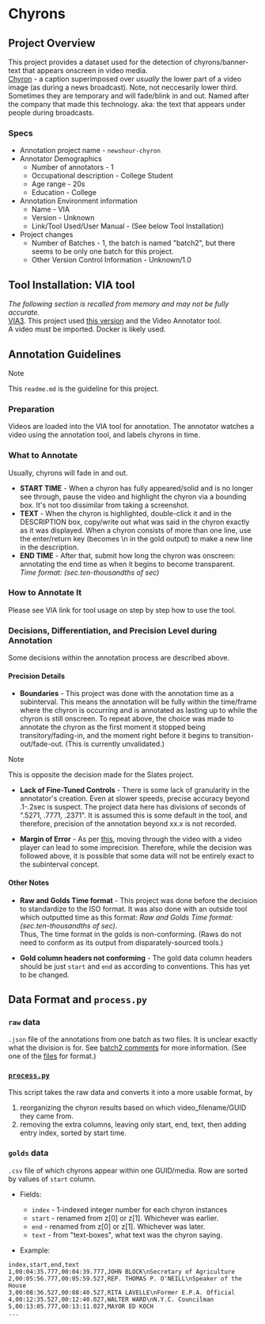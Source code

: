 # Chyrons

## Project Overview
This project provides a dataset used for the detection of chyrons/banner-text that appears onscreen in video media.  
[Chyron](https://www.merriam-webster.com/dictionary/chyron) - a caption superimposed over *usually* the lower part of a video image (as during a news broadcast). Note, not neccesarily lower third. Sometimes they are temporary and will fade/blink in and out. 
Named after the company that made this technology. aka: the text that appears under people during broadcasts.  
### Specs
* Annotation project name - `newshour-chyron`
* Annotator Demographics
    * Number of annotators - 1 
    * Occupational description - College Student
    * Age range - 20s
    * Education - College
* Annotation Environment information
    * Name - VIA
    * Version - Unknown
    * Link/Tool Used/User Manual - (See below Tool Installation)
* Project changes
    * Number of Batches - 1, the batch is named "batch2", but there seems to be only one batch for this project.
    * Other Version Control Information - Unknown/1.0

## Tool Installation: VIA tool
_The following section is recalled from memory and may not be fully accurate._  
[VIA3](https://www.robots.ox.ac.uk/~vgg/software/via/). This project used [this version](https://github.com/kelleyl/clams-via3/blob/master/app.py#L16) and the Video Annotator tool.  
A video must be imported. Docker is likely used.  

## Annotation Guidelines
> [!Note]  
> This `readme.md` is the guideline for this project. 

### Preparation
Videos are loaded into the VIA tool for annotation. 
The annotator watches a video using the annotation tool, and labels chyrons in time.  

### What to Annotate
Usually, chyrons will fade in and out.  
* **START TIME** - When a chyron has fully appeared/solid and is no longer see through, pause the video and highlight the chyron via a bounding box. It's not too dissimilar from taking a screenshot.  
* **TEXT** - When the chyron is highlighted, double-click it and in the DESCRIPTION box, copy/write out what was said in the chyron exactly as it was displayed. When a chyron consists of more than one line, use the enter/return key (becomes \n in the gold output) to make a new line in the description.  
* **END TIME** - After that, submit how long the chyron was onscreen: annotating the end time as when it begins to become transparent.  
_Time format: (sec.ten-thousandths of sec)_   

### How to Annotate It
Please see VIA link for tool usage on step by step how to use the tool. 

### Decisions, Differentiation, and Precision Level during Annotation
Some decisions within the annotation process are described above.  

#### Precision Details

* **Boundaries** - This project was done with the annotation time as a subinterval. 
This means the annotation will be fully within the time/frame where the chyron is occurring and is annotated as lasting up to while the chyron is still onscreen. 
To repeat above, the choice was made to annotate the chyron as the first moment it stopped being transitory/fading-in, and the moment right before it begins to transition-out/fade-out. 
(This is currently unvalidated.)  
> [!Note]  
> This is opposite the decision made for the Slates project.  

* **Lack of Fine-Tuned Controls** - There is some lack of granularity in the annotator's creation. Even at slower speeds, precise accuracy beyond .1-.2sec is suspect. 
The project data here has divisions of seconds of ".5271, .7771, .2371". 
It is assumed this is some default in the tool, and therefore, precision of the annotation beyond xx.x is not recorded.  

* **Margin of Error** - As per [this](https://github.com/clamsproject/aapb-annotations/blob/main/repository_level_conventions.md), moving through the video with a video player can lead to some imprecision. 
Therefore, while the decision was followed above, it is possible that some data will not be entirely exact to the subinterval concept.

#### Other Notes  

* **Raw and Golds Time format** -
This project was done before the decision to standardize to the ISO format. It was also done with an outside tool which outputted time as this format: 
_Raw and Golds Time format: (sec.ten-thousandths of sec)_.  
Thus, The time format in the golds is non-conforming. (Raws do not need to conform as its output from disparately-sourced tools.)  

* **Gold column headers not conforming** - The gold data column headers should be just `start` and `end` as according to conventions. This has yet to be changed. 

## Data Format and `process.py`
### `raw` data
`.json` file of the annotations from one batch as two files. It is unclear exactly what the division is for. 
See [batch2 comments](https://github.com/clamsproject/aapb-annotations/issues/24#issuecomment-1638870043) for more information. 
(See one of the [files](https://github.com/clamsproject/aapb-annotations/blob/feaf342477fc27e57dcdcbb74c067aba4a02e40d/newshour-chyron/220701-batch2/3a054b38_18Jul2022_16h18m12s.json) for format.)
 
### [`process.py`](process.py)
This script takes the raw data and converts it into a more usable format, by
1. reorganizing the chyron results based on which video_filename/GUID they came from.
2. removing the extra columns, leaving only start, end, text, then adding entry index, sorted by start time.

### `golds` data
`.csv` file of which chyrons appear within one GUID/media. Row are sorted by values of `start` column. 
* Fields:
    * `index` - 1-indexed integer number for each chyron instances
    * `start` - renamed from z[0] or z[1]. Whichever was earlier. 
    * `end` - renamed from z[0] or z[1]. Whichever was later. 
    * `text` - from "text-boxes", what text was the chyron saying.

* Example:
```
index,start,end,text
1,00:04:35.777,00:04:39.777,JOHN BLOCK\nSecretary of Agriculture
2,00:05:56.777,00:05:59.527,REP. THOMAS P. O'NEILL\nSpeaker of the House
3,00:08:36.527,00:08:40.527,RITA LAVELLE\nFormer E.P.A. Official
4,00:12:35.527,00:12:40.027,WALTER WARD\nN.Y.C. Councilman
5,00:13:05.777,00:13:11.027,MAYOR ED KOCH
...
```


